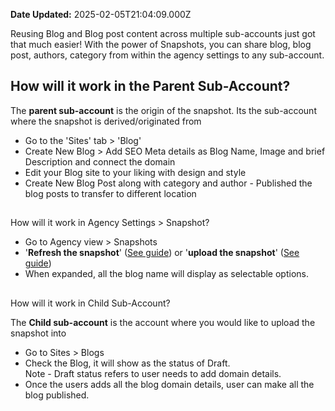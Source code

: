 **Date Updated:** 2025-02-05T21:04:09.000Z
  
  
Reusing Blog and Blog post content across multiple sub-accounts just got that much easier! With the power of Snapshots, you can share blog, blog post, authors, category from within the agency settings to any sub-account.  
  
  
## How will it work in the Parent Sub-Account?

The **parent sub-account** is the origin of the snapshot. Its the sub-account where the snapshot is derived/originated from

  
* Go to the 'Sites' tab > 'Blog'
* Create New Blog > Add SEO Meta details as Blog Name, Image and brief Description and connect the domain
* Edit your Blog site to your liking with design and style
* Create New Blog Post along with category and author - Published the blog posts to transfer to different location

##   
  
How will it work in Agency Settings > Snapshot?  
  
* Go to Agency view > Snapshots
* '**Refresh the snapshot**' ([See guide](https://help.gohighlevel.com/en/support/solutions/articles/48000982583)) or '**upload the snapshot**' ([See guide](https://help.gohighlevel.com/en/support/solutions/articles/48000982587))
* When expanded, all the blog name will display as selectable options.

  
##   
How will it work in Child Sub-Account?

The **Child sub-account** is the account where you would like to upload the snapshot into

  
* Go to Sites > Blogs
* Check the Blog, it will show as the status of Draft.  
Note - Draft status refers to user needs to add domain details.
* Once the users adds all the blog domain details, user can make all the blog published.